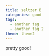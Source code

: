 ```yaml
---
title: seltzer B
categories: good
tags:
  - another tag
  - another tag 2
theme: theme2
---
```

pretty good!